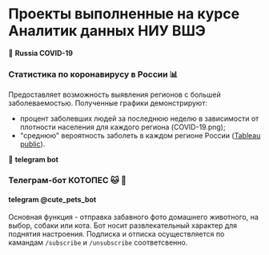 # Проекты выполненные на курсе Аналитик данных НИУ ВШЭ
:file_folder: **Russia COVID-19**

### Статистика по коронавирусу в России :bar_chart:

Предоставляет возможность выявления регионов с большей заболеваемостью. Полученные графики демонстрируют:
- процент заболевших людей за последнюю неделю в зависимости от плотности населения для каждого региона (COVID-19.png);
- "среднюю" вероятность заболеть в каждом регионе России ([Tableau public](https://public.tableau.com/app/profile/elena7004/viz/RussiastatisticsCOVID-19/COVID-19?publish=yes)).

:file_folder: **telegram bot**

### Телеграм-бот КОТОПЕС :cat: :dog:
#### telegram @cute_pets_bot

Основная функция - отправка забавного фото домашнего животного, на выбор, собаки или кота. Бот носит развлекательный характер для поднятия настроения. Подписка и отписка осуществляется по камандам `/subscribe` и `/unsubscribe` соответсвенно.
